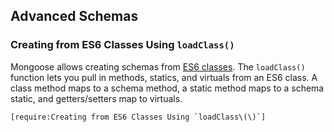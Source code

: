 ## Advanced Schemas

### Creating from ES6 Classes Using `loadClass()`

Mongoose allows creating schemas from [ES6 classes](https://developer.mozilla.org/en-US/docs/Web/JavaScript/Reference/Classes).
The `loadClass()` function lets you pull in methods,
statics, and virtuals from an ES6 class. A class method maps to a schema
method, a static method maps to a schema static, and getters/setters map
to virtuals.

```acquit
[require:Creating from ES6 Classes Using `loadClass\(\)`]
```
